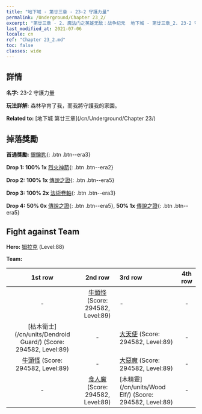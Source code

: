 ```yaml
---
title: "地下城 - 第廿三章 - 23-2 守護力量"
permalink: /Underground/Chapter 23_2/
excerpt: "第廿三章 - 2. 魔法门之英雄无敌：战争纪元  地下城 - 第廿三章_2. 23-2 守護力量"
last_modified_at: 2021-07-06
locale: cn
ref: "Chapter 23_2.md"
toc: false
classes: wide
---
```


## 詳情

 **名字:** 23-2 守護力量

 **玩法詳解:**       森林孕育了我，而我將守護我的家園。

 **Related to:** [地下城 第廿三章](/cn/Underground/Chapter 23/)

## 掉落獎勵

 **首通獎勵:** [銀鑰匙](/cn/Items/con_693/){: .btn .btn--era3}

 **Drop 1:** **100% 1x** [烈火神箭](/cn/Items/her_413/){: .btn .btn--era2}

 **Drop 2:** **100% 1x** [傳說之證](/cn/Items/mat_88/){: .btn .btn--era5}

 **Drop 3:** **100% 2x** [法術卷軸](/cn/Items/con_694/){: .btn .btn--era3}

 **Drop 4:** **50% 0x** [傳說之證](/cn/Items/mat_81/){: .btn .btn--era5}, **50% 1x** [傳說之證](/cn/Items/mat_81/){: .btn .btn--era5}


## Fight against Team
 **Hero:** [姆拉克](/cn/heroes/Mullich/) (Level:88)

 **Team:**


  | 1st row | 2nd row | 3rd row | 4th row |
  |:----:|:----:|:----|:----:|
  | - | [牛頭怪](/cn/units/Minotaur/) (Score: 294582, Level:89)  | - | - |
  | [枯木衛士](/cn/units/Dendroid Guard/) (Score: 294582, Level:89)  | - | [大天使](/cn/units/Angel/) (Score: 294582, Level:89)  | - |
  | [牛頭怪](/cn/units/Minotaur/) (Score: 294582, Level:89)  | - | [大惡魔](/cn/units/Devil/) (Score: 294582, Level:89)  | - |
  | - | [食人魔](/cn/units/Ogre/) (Score: 294582, Level:89)  | [木精靈](/cn/units/Wood Elf/) (Score: 294582, Level:89)  | - |


